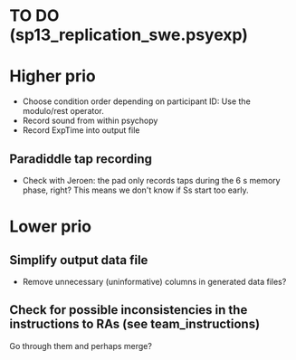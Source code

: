 TO DO (sp13_replication_swe.psyexp)
===================================

Higher prio
===========


- Choose condition order depending on participant ID: Use the modulo/rest operator.
- Record sound from within psychopy
- Record ExpTime into output file



Paradiddle tap recording
---------------------

- Check with Jeroen: the pad only records taps during the 6 s memory phase, right? This means we don't know if Ss start too early.


Lower prio
============

## Simplify output data file

- Remove unnecessary (uninformative) columns in generated data files?


## Check for possible inconsistencies in the instructions to RAs (see team_instructions)

Go through them and perhaps merge?
